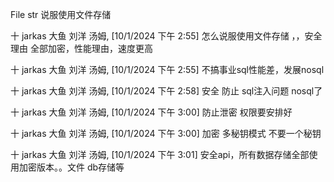 File str  说服使用文件存储


十 jarkas 大鱼 刘洋 汤姆, [10/1/2024 下午 2:55]
怎么说服使用文件存储  ，，安全理由 全部加密，性能理由，速度更高

十 jarkas 大鱼 刘洋 汤姆, [10/1/2024 下午 2:55]
不搞事业sql性能差，发展nosql

十 jarkas 大鱼 刘洋 汤姆, [10/1/2024 下午 2:58]
安全 防止 sql注入问题 nosql了

十 jarkas 大鱼 刘洋 汤姆, [10/1/2024 下午 3:00]
防止泄密  权限要安排好

十 jarkas 大鱼 刘洋 汤姆, [10/1/2024 下午 3:00]
加密 多秘钥模式 不要一个秘钥

十 jarkas 大鱼 刘洋 汤姆, [10/1/2024 下午 3:01]
安全api，所有数据存储全部使用加密版本。。文件 db存储等

